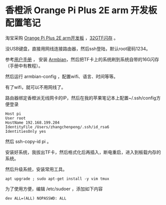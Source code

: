 # 香橙派 Orange Pi Plus 2E arm 开发板 配置笔记
淘宝采购 [Orange Pi Plus 2E arm开发板](https://item.taobao.com/item.htm?spm=a1z09.2.0.0.c8492e8deDDBHq&id=531880721728&_u=q2ep33mp72e8) ，[32GTF闪存](http://t.cn/RuIfWJI) 。

没USB键盘，直接用网线连接路由器，然后ssh登陆，默认root密码1234。

参考[用户手册](http://t.cn/RuIfysN) ， 安装 [Armbian](https://www.armbian.com/)，然后把TF卡上的系统刷到系统自带的16G闪存（手册中有教程）。

然后运行 armbian-config ，配置wifi、语言、时间等等。

有了wifi，就可以不用网线了。

路由器绑定香橙派无线网卡的IP，然后在我的苹果笔记本上配置~/.ssh/config方便登录

```
Host pi  
User root  
HostName 192.168.199.204  
IdentityFile /Users/zhangchenpeng/.ssh/id_rsa6  
IdentitiesOnly yes 
```

然后 ssh-copy-id pi 。

安装好系统，我拔出TF卡，然后格式化后再插入，断电重启，进入到板载内存的系统。

然后升级系统，安装常用工具。

```
apt upgrade ; sudo apt-get install -y vim tmux 
```

为了使用方便，编辑 /etc/sudoer ，添加如下内容

```
dev ALL=(ALL) NOPASSWD: ALL 
```
